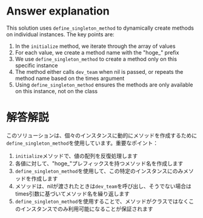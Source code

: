 # Answer explanation
This solution uses `define_singleton_method` to dynamically create methods on individual instances. The key points are:

1. In the `initialize` method, we iterate through the array of values
2. For each value, we create a method name with the "hoge_" prefix
3. We use `define_singleton_method` to create a method only on this specific instance
4. The method either calls `dev_team` when nil is passed, or repeats the method name based on the times argument
5. Using `define_singleton_method` ensures the methods are only available on this instance, not on the class

# 解答解説
このソリューションは、個々のインスタンスに動的にメソッドを作成するために`define_singleton_method`を使用しています。重要なポイント：

1. `initialize`メソッドで、値の配列を反復処理します
2. 各値に対して、"hoge_"プレフィックスを持つメソッド名を作成します
3. `define_singleton_method`を使用して、この特定のインスタンスにのみメソッドを作成します
4. メソッドは、nilが渡されたときは`dev_team`を呼び出し、そうでない場合はtimes引数に基づいてメソッド名を繰り返します
5. `define_singleton_method`を使用することで、メソッドがクラスではなくこのインスタンスでのみ利用可能になることが保証されます